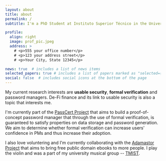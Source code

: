 ```yaml
---
layout: about
title: about
permalink: /
subtitle: I'm a PhD Student at Instituto Superior Técnico in the University of Lisboa. 

profile:
  align: right
  image: prof_pic.jpeg
  address: >
    # <p>555 your office number</p>
    # <p>123 your address street</p>
    # <p>Your City, State 12345</p>

news: true  # includes a list of news items
selected_papers: true # includes a list of papers marked as "selected={true}"
social: false  # includes social icons at the bottom of the page
---
```



My current research interests are **usable security**, **formal verification** and password managers. De-Fi finance and its link to usable security is also a topic that interests me. 

I'm currently part of the [PassCert Project](https://passcert-project.github.io/) that aims to build a proof-of-concept password manager that through the use of formal verification, is guaranteed to satisfy properties on data storage and password generation. We aim to determine whether formal verification can increase users’ confidence in PMs and thus increase their adoption.

I also love voluntering and I'm currently collaborating with the [Adamastor Project](https://projectoadamastor.org/) that aims to bring free public domain ebooks to more people. I play the violin and was a part of my university musical group -- [TMIST](https://tmist.tecnico.ulisboa.pt/).

<!-- My hobbies include  -->


<!-- <a href='#'>Affiliations</a>. -->


<!-- Write your biography here. Tell the world about yourself. Link to your favorite [subreddit](http://reddit.com). You can put a picture in, too. The code is already in, just name your picture `prof_pic.jpg` and put it in the `img/` folder.

Put your address / P.O. box / other info right below your picture. You can also disable any these elements by editing `profile` property of the YAML header of your `_pages/about.md`. Edit `_bibliography/papers.bib` and Jekyll will render your [publications page](/al-folio/publications/) automatically.

Link to your social media connections, too. This theme is set up to use [Font Awesome icons](http://fortawesome.github.io/Font-Awesome/) and [Academicons](https://jpswalsh.github.io/academicons/), like the ones below. Add your Facebook, Twitter, LinkedIn, Google Scholar, or just disable all of them. -->
